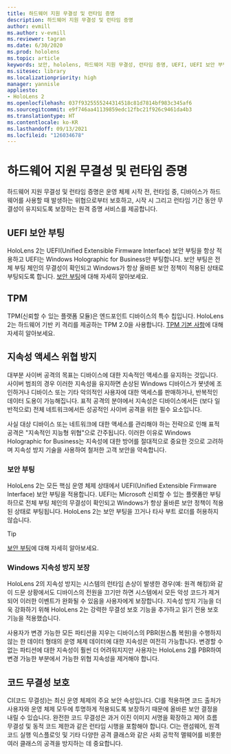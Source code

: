 ```yaml
---
title: 하드웨어 지원 무결성 및 런타임 증명
description: 하드웨어 지원 무결성 및 런타임 증명
author: evmill
ms.author: v-evmill
ms.reviewer: tagran
ms.date: 6/30/2020
ms.prod: hololens
ms.topic: article
keywords: 보안, hololens, 하드웨어 지원 무결성, 런타임 증명, UEFI, UEFI 보안 부팅, 보안 부팅, TPM, 위협 방지, Windows 지속성 방지 보장, 코드 무결성, 코드 보호
ms.sitesec: library
ms.localizationpriority: high
manager: yannisle
appliesto:
- HoloLens 2
ms.openlocfilehash: 037f9325555244314518c81d7814bf983c345af6
ms.sourcegitcommit: e9f746aa41139859edc12fbc21f926c9461da4b3
ms.translationtype: HT
ms.contentlocale: ko-KR
ms.lasthandoff: 09/13/2021
ms.locfileid: "126034678"
---
```

# <a name="hardware-backed-integrity-and-runtime-attestation"></a>하드웨어 지원 무결성 및 런타임 증명

하드웨어 지원 무결성 및 런타임 증명은 운영 체제 시작 전, 런타임 중, 디바이스가 하드웨어를 사용할 때 발생하는 위협으로부터 보호하고, 시작 시 그리고 런타임 기간 동안 무결성이 유지되도록 보장하는 원격 증명 서비스를 제공합니다.

## <a name="uefi-secure-boot"></a>UEFI 보안 부팅

HoloLens 2는 UEFI(Unified Extensible Firmware Interface) 보안 부팅을 항상 적용하고 UEFI는 Windows Holographic for Business만 부팅합니다.
보안 부팅은 전체 부팅 체인의 무결성이 확인되고 Windows가 항상 올바른 보안 정책이 적용된 상태로 부팅되도록 합니다. [보안 부팅](/windows-hardware/design/device-experiences/oem-secure-boot)에 대해 자세히 알아보세요.

## <a name="tpm"></a>TPM

TPM(신뢰할 수 있는 플랫폼 모듈)은 엔드포인트 디바이스의 특수 칩입니다. HoloLens 2는 하드웨어 기반 키 격리를 제공하는 TPM 2.0을 사용합니다. [TPM 기본 사항](/windows/security/information-protection/tpm/tpm-fundamentals)에 대해 자세히 알아보세요.

## <a name="persistence-access-threat-protection"></a>지속성 액세스 위협 방지

대부분 사이버 공격의 목표는 디바이스에 대한 지속적인 액세스를 유지하는 것입니다. 사이버 범죄의 경우 이러한 지속성을 유지하면 손상된 Windows 디바이스가 봇넷에 조인하거나 디바이스 또는 기타 악의적인 사용자에 대한 액세스를 판매하거나, 반복적인 데이터 도용이 가능해집니다. 표적 공격의 분야에서 지속성은 디바이스에서든 (보다 일반적으로) 전체 네트워크에서든 성공적인 사이버 공격을 위한 필수 요소입니다.  

사실 대상 디바이스 또는 네트워크에 대한 액세스를 관리해야 하는 전략으로 인해 표적 공격은 "지속적인 지능형 위협"으로 간주됩니다. 이러한 이유로 Windows Holographic for Business는 지속성에 대한 방어를 절대적으로 중요한 것으로 고려하며 지속성 방지 기술을 사용하여 철저한 고객 보안을 약속합니다.

### <a name="secure-boot"></a>보안 부팅

HoloLens 2는 모든 핵심 운영 체제 상태에서 UEFI(Unified Extensible Firmware Interface) 보안 부팅을 적용합니다. UEFI는 Microsoft 신뢰할 수 있는 플랫폼만 부팅하므로 전체 부팅 체인의 무결성이 확인되고 Windows가 항상 올바른 보안 정책이 적용된 상태로 부팅됩니다. HoloLens 2는 보안 부팅을 끄거나 타사 부트 로더를 허용하지 않습니다.

> [!Tip]
> [보안 부팅](/windows-hardware/design/device-experiences/oem-secure-boot)에 대해 자세히 알아보세요.

### <a name="windows-anti-persistence-assurance"></a>Windows 지속성 방지 보장

HoloLens 2의 지속성 방지는 시스템의 런타임 손상이 발생한 경우(예: 원격 해킹)와 같이 드문 상황에서도 디바이스의 전원을 끄기만 하면 시스템에서 모든 악성 코드가 제거되어 이러한 이벤트가 완화될 수 있음을 사용자에게 보장합니다. 지속성 방지 기능을 더욱 강화하기 위해 HoloLens 2는 강력한 무결성 보호 기능을 추가하고 읽기 전용 보호 기능을 적용했습니다.

사용자가 변경 가능한 모든 파티션을 지우는 디바이스의 PBR(원스톱 복원)을 수행하지 않는 한 데이터 형태의 운영 체제 데이터에 대한 지속성은 여전히 가능합니다. 변경할 수 없는 파티션에 대한 지속성이 훨씬 더 어려워지지만 사용자는 HoloLens 2를 PBR하여 변경 가능한 부분에서 가능한 위협 지속성을 제거해야 합니다.

## <a name="code-integrity-protection"></a>코드 무결성 보호

CI(코드 무결성)는 최신 운영 체제의 주요 보안 속성입니다. CI를 적용하면 코드 출처가 사용자와 운영 체제 모두에 투명하게 적용되도록 보장하기 때문에 올바른 보안 결정을 내릴 수 있습니다. 완전한 코드 무결성은 과거 이진 이미지 서명을 확장하고 제어 흐름 무결성 및 동적 코드 제한과 같은 런타임 시행을 포함해야 합니다. CI는 랜섬웨어, 원격 코드 실행 익스플로잇 및 기타 다양한 공격 클래스와 같은 사회 공학적 맬웨어를 비롯한 여러 클래스의 공격을 방지하는 데 중요합니다.

